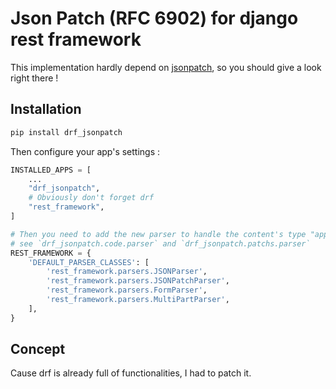 # Json Patch (RFC 6902) for django rest framework

This implementation hardly depend on [jsonpatch](https://github.com/stefankoegl/python-json-patch), so you should give
a look right there !

## Installation
```python
pip install drf_jsonpatch
```

Then configure your app's settings :
```python
INSTALLED_APPS = [
    ...
    "drf_jsonpatch",
    # Obviously don't forget drf
    "rest_framework",
]

# Then you need to add the new parser to handle the content's type "application/json-patch+json"
# see `drf_jsonpatch.code.parser` and `drf_jsonpatch.patchs.parser`
REST_FRAMEWORK = {
    'DEFAULT_PARSER_CLASSES': [
        'rest_framework.parsers.JSONParser',
        'rest_framework.parsers.JSONPatchParser',
        'rest_framework.parsers.FormParser',
        'rest_framework.parsers.MultiPartParser',
    ],
}

```


## Concept
Cause drf is already full of functionalities, I had to patch it.
